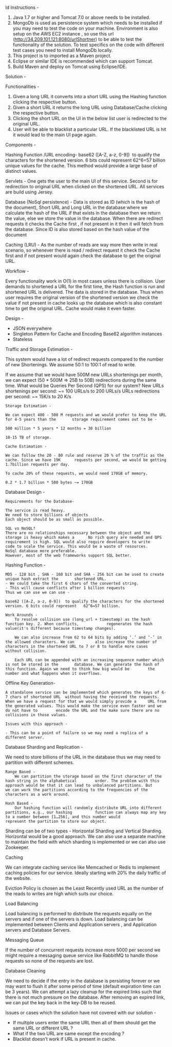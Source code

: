 ld Instructions -

1. Java 1.7 or higher and Tomcat 7.0 or above needs to be installed.
2. MongoDb is used as persistence system which needs to be installed if you may need to test the code on your machine. Environment is also setup on the AWS EC2 instance , so use this url (http://34.209.101.121:8080/urlShortner) to be able to test the functionality of the solution. To test specifics on the code with different test cases you need to install MongoDb locally. 
3. This project is to imported as a Maven project.
4. Eclipse or similar IDE is recommended which can support Tomcat. 
5. Build Maven and deploy on Tomcat using Eclipse/IDE.

Solution -

Functionalities -
1. Given a long URL it converts into a short URL using the Hashing function clicking the respective button.
2. Given a short URL it returns the long URL using Database/Cache clicking the respective button.
3. Clicking the short URL on the UI in the below list user is redirected to the original URL.
4. User will be able to blacklist a particular URL. If the blacklisted URL is hit it would lead to the main UI page again.


Components -

Hashing Function /URL encoding- base62 ([A-Z, a-z, 0-9])  to qualify the characters for the shortened version. 6 bits could represent 62^6=57 billion unique values for the cache. This method would provide a large base of distinct values. 

Servlets - One gets the user to the main UI of this service. Second is for redirection to original URL when clicked on the shortened URL. All services are build using Jersey.

Database (NoSql persistence) - Data is stored as ID (which is the hash of the document),  Short URL and Long URL in the database where we calculate the hash of the URL if that exists in the database then we return the value, else we store the value in the database. When there are redirect requests it checks the Cache first , if not present in it then it will fetch from the database. Since ID is also stored based on the hash value of the document


Caching (LRU) - As the number of reads are way more then write in real scenario, so whenever there is read / redirect request it check the Cache first and if not present would again check the database to get the original URL.

Workflow - 

Every functionality work in O(1) in most cases unless there is collision. User demands to shortened a URL for the first time, the Hash function is run and shortened URL is delivered. The data is stored in the database. Thus when user requires the original version of the shortened version we check the value if not present in cache looks up the database which is also constant time to get the original URL. Cache would make it even faster. 

Design -  

- JSON everywhere
- Singleton Pattern for Cache and Encoding Base62 algorithm instances
- Stateless 

Traffic and Storage Estimation -

This system would have a lot of redirect requests compared to the number of new Shortenings. We assume 50:1 to 100:1 of read to write.

If we assume that we would have 500M new URLs shortenings per month, we can expect (50 * 500M => 25B to 50B) redirections during the same time. What would be Queries Per Second (QPS) for our system?
New URLs shortenings per second:
~= 100 URLs/s to 200 URLs/s
URLs redirections per second:  ~= 15K/s to 20 K/s
															
	Storage Estimation - 

	We can expect 400 - 500 M requests and we would prefer to keep the URL for 4-5 years than the 		storage requirement comes out to be - 

	500 million * 5 years * 12 months = 30 billion

	10-15 TB of storage.

	Cache Estimation - 

	We can follow the 20 - 80 rule and reserve 20 % of the traffic as the cache. Since we have 19K 		requests per second, we would be getting 1.7billion requests per day.

	To cache 20% of these requests, we would need 170GB of memory.

	0.2 * 1.7 billion * 500 bytes ~= 170GB

Database Design -

	Requirements for the Database- 
	
	The service is read heavy.
	We need to store billions of objects 
	Each object should be as small as possible.

	SQL vs NoSQL?
	There are no relationships necessary between the object and the storage is heavy which makes a 		No rich query are needed and QPS requirement is high. SQL would also require developers to write 	code to scale the service. This would be a waste of resources.
	NoSql database more preferable.
	However, most of the web frameworks support SQL better.

Hashing Function -

	MD5 - 128 bit , SHA - 160 bit and SHA - 256 bit can be used to create unique hash extract the 		shortened URL. 
	- We could take the first 6 chars of the converted string.
	- This will cause conflicts after 1 billion requests 
	Thus we can use we can use - 

	base62 ([A-Z, a-z, 0-9])  to qualify the characters for the shortened version. 6 bits could represent 	62^6=57 billion. 

	Work Arounds - 
		To resolve collision use (long_url + timestamp) as the hash function key. 2. When conflicts, 			regenerates the hash value(it's different because timestamp changes).
	
		We can also increase from 62 to 64 bits by adding ‘.’ and ‘-’ in the allowed characters. We can 		also increase the number of characters in the shortened URL to 7 or 8 to handle more cases 			without collision.

		Each URL can be appended with an increasing sequence number which is not be stored in the 		database. We can generate the hash of this function. Again we need to think how big would be 		the number and what happens when it overflows.

Offline Key Generation- 

	A standalone service can be implemented which generates the keys of 6-7 chars of shortened URL 	without having the received the requests. When we have a request for that we would simply provide a 	URL from the generated values. This would make the service even faster and we do not have to 		encode the URL and the make sure there are no collisions in those values.

	Issues with this approach -

	- This can be a point of failure so we may need a replica of a different server.
	
Database Sharding and Replication -

We need to store billions of the URL in the database thus we may need to partition with different schemes.

	Range Based -
		We can partition the storage based on the first character of the hash string in the alphabetical 		order. The problem with this approach would be that it can lead to unbalanced partitions. But 			we can work the partitions according to the frequencies of the characters as a work around.

	Hash Based -
		Our hashing function will randomly distribute URL into different partitions, e.g., our hashing 			function can always map any key to a number between [1…256], and this number would 				represent the partition to store our object. 

Sharding can be of two types - Horizontal Sharding and Vertical Sharding. Horizontal would be a good approach.
We can also use a separate machine to maintain the field with which sharding is implemented or we can also use Zookeeper.


Caching 

We can integrate caching service like Memcached or Redis to implement caching policies for our service. Ideally starting with 20% the daily traffic of the website.

Eviction Policy is chosen as the Least Recently used URL as the number of the reads to writes are high which suits our choice.

Load Balancing 

Load balancing is performed to distribute the requests equally on the servers and if one of the servers is down. Load balancing can be implemented between Clients and Application servers , and Application servers and Database Servers.

Messaging Queue 

If the number of concurrent requests increase more 5000 per second we might require a messaging queue service like RabbitMQ to handle those requests so none of the requests are lost.

Database Cleaning 

We need to decide if the entry in the database is persisting forever or we may want to flush it after some period of time (default expiration time can be 3 years). We can attempt a lazy cleanup for the expired links such that there is not much pressure on the database. After removing an expired link, we can put the key back in the key-DB to be reused.

Issues or cases which the solution have not covered with our solution - 

- If multiple users enter the same URL then all of them should get the same URL or different URL ?
- What if the two URL are same except the encoding ?
- Blacklist doesn’t work if URL is present in cache.
